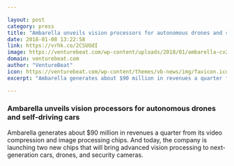 ```yaml
---

layout: post
category: press
title: "Ambarella unveils vision processors for autonomous drones and self-driving cars"
date: 2018-01-08 13:22:58
link: https://vrhk.co/2CSUOdI
image: https://venturebeat.com/wp-content/uploads/2018/01/ambarella-cv22.jpg?fit=780%2C564&strip=all
domain: venturebeat.com
author: "VentureBeat"
icon: https://venturebeat.com/wp-content/themes/vb-news/img/favicon.ico
excerpt: "Ambarella generates about $90 million in revenues a quarter from its video compression and image processing chips. And today, the company is launching two new chips that will bring advanced vision processing to next-generation cars, drones, and security cameras."

---
```


### Ambarella unveils vision processors for autonomous drones and self-driving cars

Ambarella generates about $90 million in revenues a quarter from its video compression and image processing chips. And today, the company is launching two new chips that will bring advanced vision processing to next-generation cars, drones, and security cameras.